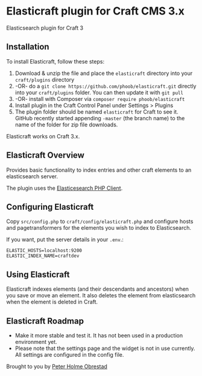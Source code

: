 # Elasticraft plugin for Craft CMS 3.x

Elasticsearch plugin for Craft 3

## Installation

To install Elasticraft, follow these steps:

1. Download & unzip the file and place the `elasticraft` directory into your `craft/plugins` directory
2.  -OR- do a `git clone https://github.com/phoob/elasticraft.git` directly into your `craft/plugins` folder.  You can then update it with `git pull`
3.  -OR- install with Composer via `composer require phoob/elasticraft`
4. Install plugin in the Craft Control Panel under Settings > Plugins
5. The plugin folder should be named `elasticraft` for Craft to see it.  GitHub recently started appending `-master` (the branch name) to the name of the folder for zip file downloads.

Elasticraft works on Craft 3.x.

## Elasticraft Overview

Provides basic functionality to index entries and other craft elements to an elasticsearch server.

The plugin uses the [Elasticesearch PHP Client](https://www.elastic.co/guide/en/elasticsearch/client/php-api/current/index.html). 

## Configuring Elasticraft

Copy `src/config.php` to `craft/config/elasticraft.php` and configure hosts and pagetransformers for the elements you wish to index to Elasticsearch.

If you want, put the server details in your `.env`.:

```
ELASTIC_HOSTS=localhost:9200
ELASTIC_INDEX_NAME=craftdev
```

## Using Elasticraft

Elasticraft indexes elements (and their descendants and ancestors) when you save or move an element. It also deletes the element from elasticsearch when the element is deleted in Craft.

## Elasticraft Roadmap

* Make it more stable and test it. It has not been used in a production environment yet.
* Please note that the settings page and the widget is not in use currently. All settings are configured in the config file.

Brought to you by [Peter Holme Obrestad](https://dfo.no)
